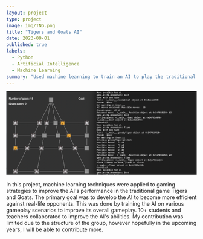 ```yaml
---
layout: project
type: project
image: img/TNG.png
title: "Tigers and Goats AI"
date: 2023-09-01
published: true
labels:
  - Python
  - Artificial Intelligence
  - Machine Learning
summary: "Used machine learning to train an AI to play the traditional game Tigers and Goats more effectively."
---
```


<img class="img-fluid" src="../img/tngexample.png">

In this project, machine learning techniques were applied to gaming strategies to improve the AI's performance in the traditional game Tigers and Goats. The primary goal was to develop the AI to become more efficient against real-life opponents. This was done by training the AI on various gameplay scenarios to improve its overall gameplay. 10+ students and teachers collaborated to improve the AI's abilities. My contribution was limited due to the structure of the group, however hopefully in the upcoming years, I will be able to contribute more.
